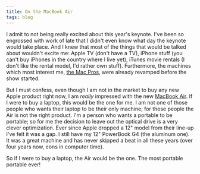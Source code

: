 ```yaml
---
title: On the MacBook Air
tags: blog
---
```


I admit to not being really excited about this year's keynote. I've been so engrossed with work of late that I didn't even know what day the keynote would take place. And I knew that most of the things that would be talked about wouldn't excite me: Apple TV (don't have a TV), iPhone stuff (you can't buy iPhones in the country where I live yet), iTunes movie rentals (I don't like the rental model, I'd rather own stuff). Furthermore, the machines which most interest me, [the Mac Pros](http://typechecked.net/a/about/wincent/weblog/archives/2008/01/the_new_mac_pro.php), were already revamped before the show started.

But I must confess, even though I am not in the market to buy any new Apple product right now, I am _really_ impressed with the new [MacBook Air](http://www.apple.com/macbookair/). If I were to buy a laptop, this would be the one for me. I am not one of those people who wants their laptop to be their only machine; for these people the Air is not the right product. I'm a person who wants a portable to be portable; so for me the decision to leave out the optical drive is a very clever optimization. Ever since Apple dropped a 12" model from their line-up I've felt it was a gap. I still have my 12" PowerBook G4 (the aluminum one). It was a great machine and has never skipped a beat in all these years (over four years now, eons in computer time).

So if I were to buy a laptop, the Air would be the one. The most portable portable ever!
